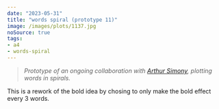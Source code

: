 ```yaml
---
date: "2023-05-31"
title: "words spiral (prototype 11)"
image: /images/plots/1137.jpg
noSource: true
tags:
- a4
- words-spiral
---
```


> *Prototype of an ongoing collaboration with [Arthur Simony](https://www.instagram.com/arthursimony), plotting words in spirals.*

This is a rework of the bold idea by chosing to only make the bold effect every 3 words.